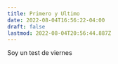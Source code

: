 ```yaml
---
title: Primero y Ultimo
date: 2022-08-04T16:56:22-04:00
draft: false
lastmod: 2022-08-04T20:56:44.887Z
---
```


Soy un test de viernes
